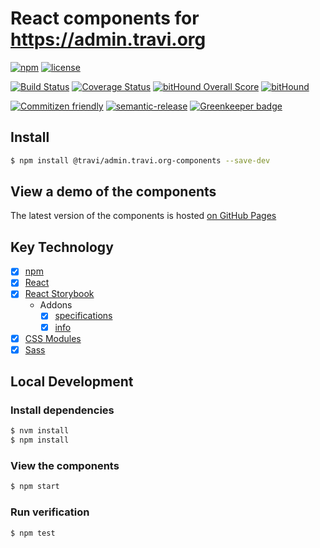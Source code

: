 # React components for <https://admin.travi.org>

[![npm](https://img.shields.io/npm/v/@travi/admin.travi.org-components.svg?maxAge=2592000)](https://www.npmjs.com/package/@travi/admin.travi.org-components)
[![license](https://img.shields.io/github/license/travi-org/admin.travi.org-components.svg)](LICENSE)

[![Build Status](https://img.shields.io/travis/travi-org/admin.travi.org-components.svg?style=flat)](https://travis-ci.org/travi-org/admin.travi.org-components)
[![Coverage Status](http://img.shields.io/coveralls/travi-org/admin.travi.org-components.svg?style=flat)](https://coveralls.io/r/travi-org/admin.travi.org-components?branch=master)
[![bitHound Overall Score](https://www.bithound.io/github/travi-org/admin.travi.org-components/badges/score.svg)](https://www.bithound.io/github/travi-org/admin.travi.org-components)
[![bitHound](https://img.shields.io/bithound/dependencies/github/travi-org/admin.travi.org-components.svg?maxAge=2592000)](https://www.bithound.io/github/travi-org/admin.travi.org-components)

[![Commitizen friendly](https://img.shields.io/badge/commitizen-friendly-brightgreen.svg)](http://commitizen.github.io/cz-cli/)
[![semantic-release](https://img.shields.io/badge/%20%20%F0%9F%93%A6%F0%9F%9A%80-semantic--release-e10079.svg)](https://github.com/semantic-release/semantic-release)
[![Greenkeeper badge](https://badges.greenkeeper.io/travi-org/admin.travi.org-components.svg)](https://greenkeeper.io/)

## Install

```bash
$ npm install @travi/admin.travi.org-components --save-dev
```

## View a demo of the components

The latest version of the components is hosted [on GitHub Pages](https://travi-org.github.io/admin.travi.org-components)

## Key Technology

- [x] [npm](https://npmjs.com)
- [x] [React](https://facebook.github.io/react/)
- [x] [React Storybook](https://github.com/kadirahq/react-storybook)
  - Addons
    - [x] [specifications](https://github.com/mthuret/storybook-addon-specifications)
    - [x] [info](https://github.com/kadirahq/react-storybook-addon-info)
- [x] [CSS Modules](https://github.com/css-modules/css-modules)
- [x] [Sass](http://sass-lang.com/)

## Local Development

### Install dependencies

```bash
$ nvm install
$ npm install
```

### View the components

```bash
$ npm start
```

### Run verification

```bash
$ npm test
```
